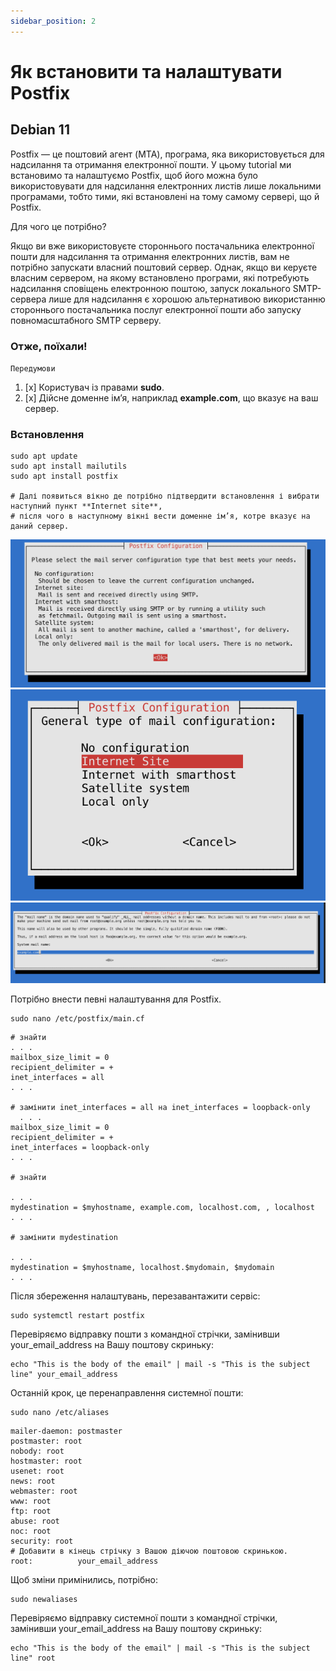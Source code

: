 ```yaml
---
sidebar_position: 2
---
```


# Як встановити та налаштувати Postfix

## Debian 11

Postfix — це поштовий агент (MTA), програма, яка використовується для надсилання та отримання електронної пошти. 
У цьому tutorial ми встановимо та налаштуємо Postfix, щоб його можна було використовувати для надсилання 
електронних листів лише локальними програмами, тобто тими, які встановлені на тому самому сервері, що й Postfix.

Для чого це потрібно?

Якщо ви вже використовуєте стороннього постачальника електронної пошти для надсилання та отримання електронних листів, 
вам не потрібно запускати власний поштовий сервер. Однак, якщо ви керуєте власним сервером, 
на якому встановлено програми, які потребують надсилання сповіщень електронною поштою, 
запуск локального SMTP-сервера лише для надсилання є хорошою альтернативою використанню стороннього 
постачальника послуг електронної пошти або запуску повномасштабного SMTP серверу.

### Отже, поїхали!

`Передумови`

1. [x] Користувач із правами **sudo**.
2. [x] Дійсне доменне ім’я, наприклад **example.com**, що вказує на ваш сервер.

### Встановлення

```shell
sudo apt update
sudo apt install mailutils
sudo apt install postfix

# Далі появиться вікно де потрібно підтвердити встановлення і вибрати наступний пункт **Internet site**,
# після чого в наступному вікні вести доменне ім’я, котре вказує на даний сервер.
```
![Abstract Factory UML](./images/postfix-configuration.png)
![Abstract Factory UML](./images/internet-site.png)
![Abstract Factory UML](./images/system-mail-name.png)

Потрібно внести певні налаштування для Postfix.
```shell
sudo nano /etc/postfix/main.cf
```

```shell {12,24} title="/etc/postfix/main.cf"
# знайти
. . .
mailbox_size_limit = 0
recipient_delimiter = +
inet_interfaces = all
. . .

# замінити inet_interfaces = all на inet_interfaces = loopback-only
  . . .
mailbox_size_limit = 0
recipient_delimiter = +
inet_interfaces = loopback-only
. . .

# знайти

. . .
mydestination = $myhostname, example.com, localhost.com, , localhost
. . .

# замінити mydestination

. . .
mydestination = $myhostname, localhost.$mydomain, $mydomain
. . .
```

Після збереження налаштувань, перезавантажити сервіс:
```shell
sudo systemctl restart postfix
```

Перевіряємо відправку пошти з командної стрічки, замінивши your_email_address на Вашу поштову скриньку:

```shell
echo "This is the body of the email" | mail -s "This is the subject line" your_email_address
```

Останній крок, це перенаправлення системної пошти:

```shell
sudo nano /etc/aliases
```

```shell {14} title="/etc/aliases"
mailer-daemon: postmaster
postmaster: root
nobody: root
hostmaster: root
usenet: root
news: root
webmaster: root
www: root
ftp: root
abuse: root
noc: root
security: root
# Добавити в кінець стрічку з Вашою діючою поштовою скринькою.
root:          your_email_address
```
Щоб зміни примінились, потрібно:

```shell
sudo newaliases
```

Перевіряємо відправку системної пошти з командної стрічки, замінивши your_email_address на Вашу поштову скриньку:

```shell
echo "This is the body of the email" | mail -s "This is the subject line" root
```

